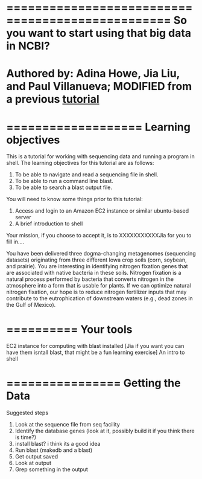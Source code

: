 =================================================
So you want to start using that big data in NCBI?
=================================================
Authored by: Adina Howe, Jia Liu, and Paul Villanueva; MODIFIED from a previous [tutorial](http://blast-tutorial.readthedocs.io/en/latest/ncbi/index.html)
=================================================

===================
Learning objectives
===================
This is a tutorial for working with sequencing data and running a program in shell.  The learning objectives for this tutorial are as follows:

1.  To be able to navigate and read a sequencing file in shell.
2.  To be able to run a command line blast.
3.  To be able to search a blast output file.

You will need to know some things prior to this tutorial:

1.  Access and login to an Amazon EC2 instance or similar ubuntu-based server
2.  A brief introduction to shell

Your mission, if you choose to accept it, is to XXXXXXXXXXXJia for you to fill in....

You have been delivered three dogma-changing metagenomes (sequencing datasets) originating from three different Iowa crop soils (corn, soybean, and prairie).  You are interesting in identifying nitrogen fixation genes that are associated with native bacteria in these soils.  Nitrogen fixation is a natural process performed by bacteria that converts nitrogen in the atmosphere into a form that is usable for plants.  If we can optimize natural nitrogen fixation, our hope is to reduce nitrogen fertilizer inputs that may contribute to the eutrophication of downstream waters (e.g., dead zones in the Gulf of Mexico).

==========
Your tools
==========

EC2 instance for computing with blast installed [Jia if you want you can have them isntall blast, that might be a fun learning exercise]
An intro to shell


================
Getting the Data
================

Suggested steps
1.  Look at the sequence file from seq facility
2.  Identify the database genes (look at it, possibly build it if you think there is time?)
3.  install blast?  i think its a good idea
4.  Run blast (makedb and a blast)
5.  Get output saved
6.  Look at output
7.  Grep something in the output 
